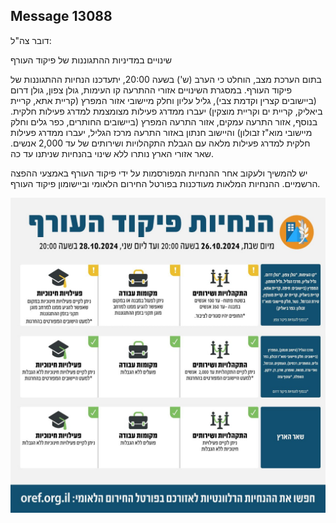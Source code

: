 ## Message 13088

דובר צה"ל:

שינויים במדיניות ההתגוננות של פיקוד העורף

בתום הערכת מצב, הוחלט כי הערב (ש') בשעה 20:00, יתעדכנו הנחיות ההתגוננות של פיקוד העורף. במסגרת השינויים אזורי ההתרעה קו העימות, גולן צפון, גולן דרום (ביישובים קצרין וקדמת צבי), גליל עליון וחלק מיישובי אזור המפרץ (קריית אתא, קריית ביאליק, קריית ים וקריית מוצקין) יעברו ממדרג פעילות מצומצמת למדרג פעילות חלקית. בנוסף, אזור התרעה עמקים, אזור התרעה המפרץ (ביישובים החותרים, כפר גלים וחלק מיישובי מוא"ז זבולון) והיישוב חנתון באזור התרעה מרכז הגליל, יעברו ממדרג פעילות חלקית למדרג פעילות מלאה עם הגבלת התקהלויות ושירותים של עד 2,000 אנשים. 
שאר אזורי הארץ נותרו ללא שינוי בהנחיות שניתנו עד כה.

יש להמשיך ולעקוב אחר ההנחיות המפורסמות על ידי פיקוד העורף באמצעי ההפצה הרשמיים.
ההנחיות המלאות מעודכנות בפורטל החירום הלאומי וביישומון פיקוד העורף.

![Photo](13088/13088_photo.jpg)
